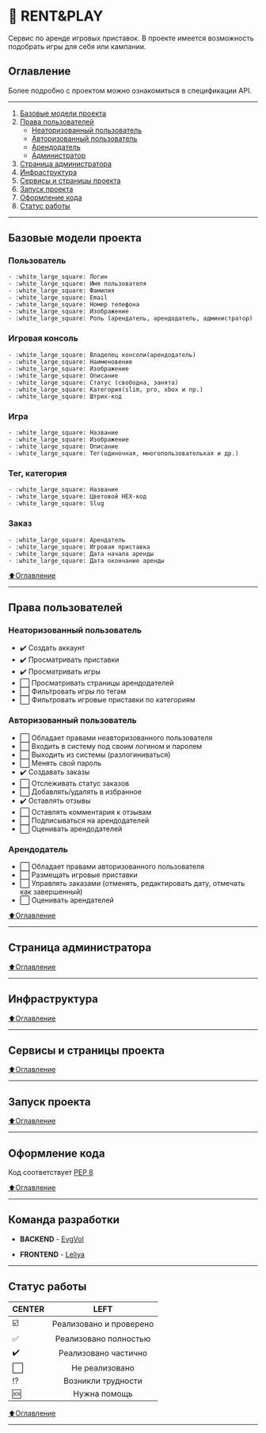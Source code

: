 # :wrench: RENT&PLAY
Сервис по аренде игровых приставок. В проекте имеется возможность подобрать игры для себя или кампании. 

## Оглавление
Более подробно с проектом можно ознакомиться в спецификации API.
____
1. [Базовые модели проекта](#Базовые-модели-проекта)
2. [Права пользователей](#Права-пользователей)
    - [Неаторизованный пользователь](#Неаторизованный-пользователь)
    - [Авторизованный пользователь](#Авторизованный-пользователь)
    - [Арендодатель](#Арендодатель)
    - [Администратор](#Администратор)
3. [Страница администратора](#Страница-администратора)
4. [Инфраструктура](#Инфраструктура)
5. [Сервисы и страницы проекта](#Сервисы-и-страницы-проекта)
6. [Запуск проекта](#Запуск-проекта)
7. [Оформление кода](#Оформление-кода)
8. [Статус работы](#Статус-работы)

____

##  Базовые модели проекта

### Пользователь
    - :white_large_square: Логин
    - :white_large_square: Имя пользователя
    - :white_large_square: Фамилия
    - :white_large_square: Email
    - :white_large_square: Номер телефона
    - :white_large_square: Изображение
    - :white_large_square: Роль (арендатель, арендодатель, администратор)

### Игровая консоль
    - :white_large_square: Владелец консоли(арендодатель)
    - :white_large_square: Наименовение
    - :white_large_square: Изображение
    - :white_large_square: Описание
    - :white_large_square: Статус (свободна, занята)
    - :white_large_square: Категория(slim, pro, xbox и пр.)
    - :white_large_square: Штрих-код

### Игра
    - :white_large_square: Название
    - :white_large_square: Изображение
    - :white_large_square: Описание
    - :white_large_square: Тег(одиночная, многопользователькая и др.)

### Тег, категория
    - :white_large_square: Название
    - :white_large_square: Цветовой HEX-код
    - :white_large_square: Slug

### Заказ
    - :white_large_square: Арендатель
    - :white_large_square: Игровая приставка
    - :white_large_square: Дата начала аренды
    - :white_large_square: Дата окончание аренды

[:arrow_up:Оглавление](#Оглавление)
____

## Права пользователей

### Неаторизованный пользователь
- :heavy_check_mark: Создать аккаунт
- :heavy_check_mark: Просматривать приставки
- :heavy_check_mark: Просматривать игры
- :white_large_square: Просматривать страницы арендодателей
- :white_large_square: Фильтровать игры по тегам
- :white_large_square: Фильтровать игровые приставки по категориям

### Авторизованный пользователь
- :white_large_square: Обладает правами неавторизованного пользователя 
- :white_large_square: Входить в систему под своим логином и паролем
- :white_large_square: Выходить из системы (разлогиниваться)
- :white_large_square: Менять свой пароль
- :heavy_check_mark: Создавать заказы
- :white_large_square: Отслеживать статус заказов
- :white_large_square: Добавлять/удалять в избранное 
- :heavy_check_mark: Оставлять отзывы
- :white_large_square: Оставлять комментария к отзывам
- :white_large_square: Подписываться на арендодателей
- :white_large_square: Оценивать арендодателей

### Арендодатель
- :white_large_square: Обладает правами авторизованного пользователя
- :white_large_square: Размещать игровые приставки
- :white_large_square: Управлять заказами (отменять, редактировать дату, отмечать как завершенный)
- :white_large_square: Оценивать арендателей

[:arrow_up:Оглавление](#Оглавление)
____

## Страница администратора

[:arrow_up:Оглавление](#Оглавление)
____

## Инфраструктура

[:arrow_up:Оглавление](#Оглавление)

____

## Сервисы и страницы проекта

[:arrow_up:Оглавление](#Оглавление)
____

## Запуск проекта

[:arrow_up:Оглавление](#Оглавление)
____

## Оформление кода
Код соответствует [PEP 8](https://pep8.org/)

[:arrow_up:Оглавление](#Оглавление)
____

## Команда разработки

- **BACKEND** - [EvgVol](https://github.com/EvgVol)

- **FRONTEND** - [Leliya](https://github.com/Leliya)
____

##  Статус работы

| CENTER | LEFT | 
|----------------|:---------:|
| :ballot_box_with_check: | Реализовано и проверено |
| :white_check_mark: | Реализовано полностью |
| :heavy_check_mark: | Реализовано частично |
| :white_large_square: | Не реализовано |
| :interrobang: | Возникли трудности |
| :sos: | Нужна помощь |


[:arrow_up:Оглавление](#Оглавление)
____
